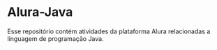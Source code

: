 # Alura-Java

Esse repositório contém atividades da plataforma Alura relacionadas a linguagem de programação Java.